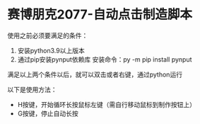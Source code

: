 # 赛博朋克2077-自动点击制造脚本

 使用之前必须要满足的条件：
 
 1. 安装python3.9以上版本
 2. 通过pip安装pynput依赖库
   安装命令：py -m pip install pynput
 
 满足以上两个条件以后，就可以双击或者右键，通过python运行
 
 以下是使用方法：
 
 - H按键，开始循环长按鼠标左键（需自行移动鼠标到制作按钮上）
 - G按键，停止自动长按

